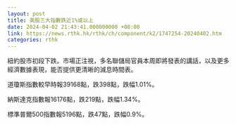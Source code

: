 ```yaml
---
layout: post
title: 美股三大指數跌近1%或以上
date: 2024-04-02 21:43:41.000000000 +08:00
link: https://news.rthk.hk/rthk/ch/component/k2/1747254-20240402.htm
categories: rthk
---
```


紐約股市初段下跌。市場正注視，多名聯儲局官員本周即將發表的講話，以及更多經濟數據表現，能否提供更清晰的減息時間表。

道瓊斯指數較早時報39168點，跌398點，跌幅1.01%。

納斯達克指數報16176點，跌219點，跌幅1.34%。

標準普爾500指數報5196點，跌47點，跌幅0.9%。

